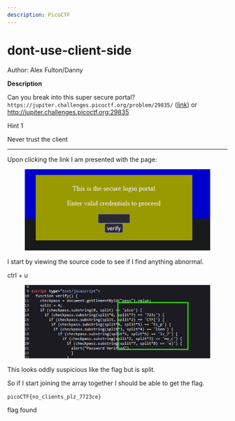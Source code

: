 ```yaml
---
description: PicoCTF
---
```


# dont-use-client-side

Author: Alex Fulton/Danny

**Description**

Can you break into this super secure portal? `https://jupiter.challenges.picoctf.org/problem/29835/` ([link](https://jupiter.challenges.picoctf.org/problem/29835/)) or http://jupiter.challenges.picoctf.org:29835



Hint 1

Never trust the client

***

Upon clicking the link I am presented with the page:



<figure><img src="../../../.gitbook/assets/image (1).png" alt=""><figcaption></figcaption></figure>

I start by viewing the source code to see if I find anything abnormal.

ctrl + u

<figure><img src="../../../.gitbook/assets/image (1) (1).png" alt=""><figcaption></figcaption></figure>

This looks oddly suspicious like the flag but is split.

So if I start joining the array together I should be able to get the flag.

```
picoCTF{no_clients_plz_7723ce}
```

flag found
